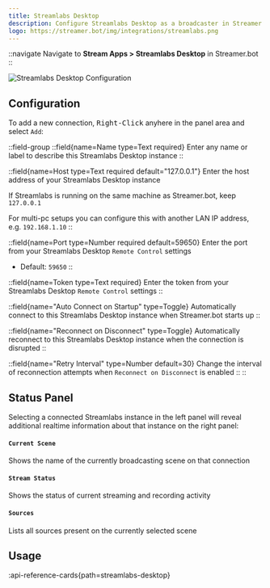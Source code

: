 ```yaml
---
title: Streamlabs Desktop
description: Configure Streamlabs Desktop as a broadcaster in Streamer.bot
logo: https://streamer.bot/img/integrations/streamlabs.png
---
```


::navigate
Navigate to **Stream Apps > Streamlabs Desktop** in Streamer.bot
::

![Streamlabs Desktop Configuration](assets/streamlabs-desktop.png)


## Configuration
To add a new connection, <kbd>Right-Click</kbd> anyhere in the panel area and select `Add`:

::field-group
  ::field{name=Name type=Text required}
  Enter any name or label to describe this Streamlabs Desktop instance
  ::

  ::field{name=Host type=Text required default="127.0.0.1"}
  Enter the host address of your Streamlabs Desktop instance

  If Streamlabs is running on the same machine as Streamer.bot, keep `127.0.0.1`

  For multi-pc setups you can configure this with another LAN IP address, e.g. `192.168.1.10`
  ::

  ::field{name=Port type=Number required default=59650}
  Enter the port from your Streamlabs Desktop `Remote Control` settings
  - Default: `59650`
  ::

  ::field{name=Token type=Text required}
  Enter the token from your Streamlabs Desktop `Remote Control` settings
  ::

  ::field{name="Auto Connect on Startup" type=Toggle}
  Automatically connect to this Streamlabs Desktop instance when Streamer.bot starts up
  ::

  ::field{name="Reconnect on Disconnect" type=Toggle}
  Automatically reconnect to this Streamlabs Desktop instance when the connection is disrupted
  ::

  ::field{name="Retry Interval" type=Number default=30}
  Change the interval of reconnection attempts when `Reconnect on Disconnect` is enabled
  ::
::

## Status Panel
Selecting a connected Streamlabs instance in the left panel will reveal additional realtime information about that instance on the right panel:

#### `Current Scene`
Shows the name of the currently broadcasting scene on that connection

#### `Stream Status`
Shows the status of current streaming and recording activity

#### `Sources`
Lists all sources present on the currently selected scene

## Usage
:api-reference-cards{path=streamlabs-desktop}